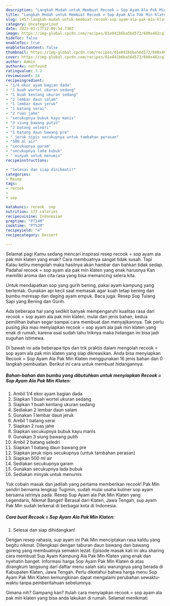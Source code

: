 ```yaml
---
description: "Langkah Mudah untuk Membuat Recook = Sop Ayam Ala Pak Min Klaten yang Lezat Sekali, Buat Buka Puasa Enak"
title: "Langkah Mudah untuk Membuat Recook = Sop Ayam Ala Pak Min Klaten yang Lezat Sekali, Buat Buka Puasa Enak"
slug: 1457-langkah-mudah-untuk-membuat-recook-sop-ayam-ala-pak-min-klaten-yang-lezat-sekali-buat-buka-puasa-enak
category: Uncategorized
date: 2023-03-17T12:09:54.730Z
image: https://img-global.cpcdn.com/recipes/01e841b6ba56d572/680x482cq70/recook-sop-ayam-ala-pak-min-klaten-foto-resep-utama.jpg
hideToc: false
enableToc: true
enableTocContent: false
thumbnail: https://img-global.cpcdn.com/recipes/01e841b6ba56d572/680x482cq70/recook-sop-ayam-ala-pak-min-klaten-foto-resep-utama.jpg
cover: https://img-global.cpcdn.com/recipes/01e841b6ba56d572/680x482cq70/recook-sop-ayam-ala-pak-min-klaten-foto-resep-utama.jpg
author: Admin
authorAv: notfound
ratingvalue: 3.2
reviewcount: 24
recipeingredient:
- "1/4 ekor ayam bagian dada"
- "1 buah wortel ukuran sedang"
- "1 buah kentang ukuran sedang"
- "2 lembar daun salam"
- "1 lembar daun jeruk"
- "1 batang serai"
- "2 ruas jahe"
- "secukupnya bubuk kayu manis"
- "3 siung bawang putih"
- "2 batang seledri"
- "1 batang daun bawang pre"
- " jeruk nipis secukupnya untuk tambahan perasan"
- "500 ml air"
- "secukupnya garam"
- "secukupnya lada bubuk"
- " minyak untuk menumis"
recipeinstructions:

- "Selesai dan siap dinikmati!"
categories:
- Resep
tags:
- recook
- 
- sop

katakunci: recook  sop 
nutrition: 173 calories
recipecuisine: Indonesian
preptime: "PT14M"
cooktime: "PT52M"
recipeyield: "4"
recipecategory: Dessert

---
```



Selamat pagi Kamu sedang mencari inspirasi resep recook = sop ayam ala pak min klaten yang enak? Cara membuatnya sangat tidak susah. Tapi Kalau keliru mengolah maka hasilnya akan hambar dan bahkan tidak sedap. Padahal recook = sop ayam ala pak min klaten yang enak harusnya Kan memiliki aroma dan cita rasa yang bisa memancing selera kita.


Untuk mendapatkan sop yang gurih bening, pakai ayam kampung yang berlemak. Gunakan api kecil saat memasak agar kuah tetap bening dan bumbu meresap dan daging ayam empuk. Baca juga: Resep Sop Tulang Sapi yang Bening dan Gurih.

Ada beberapa hal yang sedikit banyak mempengaruhi kualitas rasa dari recook = sop ayam ala pak min klaten, mulai dari jenis bahan, kedua pemilihan bahan segar sampai cara membuat dan menyajikannya. Tak perlu pusing jika mau menyiapkan recook = sop ayam ala pak min klaten yang enak di rumah, karena asal sudah tahu triknya maka hidangan ini bisa jadi suguhan istimewa.


Di bawah ini ada beberapa tips dan trik praktis dalam mengolah recook = sop ayam ala pak min klaten yang siap dikreasikan. Anda bisa menyiapkan Recook = Sop Ayam Ala Pak Min Klaten menggunakan 16 jenis bahan dan 0 langkah pembuatan. Berikut ini cara untuk membuat hidangannya.

<!--inarticleads1-->

##### Bahan-bahan dan bumbu yang dibutuhkan untuk menyiapkan Recook = Sop Ayam Ala Pak Min Klaten:

1. Ambil 1/4 ekor ayam bagian dada
1. Siapkan 1 buah wortel ukuran sedang
1. Siapkan 1 buah kentang ukuran sedang
1. Sediakan 2 lembar daun salam
1. Gunakan 1 lembar daun jeruk
1. Ambil 1 batang serai
1. Siapkan 2 ruas jahe
1. Siapkan secukupnya bubuk kayu manis
1. Gunakan 3 siung bawang putih
1. Ambil 2 batang seledri
1. Siapkan 1 batang daun bawang pre
1. Siapkan  jeruk nipis secukupnya (untuk tambahan perasan)
1. Siapkan 500 ml air
1. Sediakan secukupnya garam
1. Gunakan secukupnya lada bubuk
1. Sediakan  minyak untuk menumis


Yuk cobain masak dan jadilah yang pertama memberikan recook! Pak Min sendiri bernama lengkap Tugimin, sudah mulai usaha kuliner sop ayam bersama istrinya pada. Resep Sup Ayam ala Pak Min Klaten yang Legendaris, Nikmat Banget! Berasal dari Klaten, Jawa Tengah, sup ayam Pak Min sudah terkenal di berbagai kota di Indonesia. 

<!--inarticleads2-->

##### Cara buat Recook = Sop Ayam Ala Pak Min Klaten:


1. Selesai dan siap dihidangkan!

Dengan resep rahasia, sup ayam ini Pak Min menciptakan rasa kaldu yang begitu nikmat. Dilengkapi dengan taburan daun bawang dan bawang goreng yang membuatnya semakin lezat. Episode masak kali ini aku sharing cara membuat Sup Ayam Kampung Ala Pak Min Klaten yang enak dan nyehatin banget. Informasi harga Sop Ayam Pak Min Klaten di atas dirangkum langsung dari daftar menu salah satu warungnya yang berada di Kabupaten Klaten, Jawa Tengah. Perlu diketahui bahwa harga menu Sop Ayam Pak Min Klaten kemungkinan dapat mengalami perubahan sewaktu-waktu tanpa pemberitahuan sebelumnya. 

Gimana nih? Gampang kan? Itulah cara menyiapkan recook = sop ayam ala pak min klaten yang bisa anda lakukan di rumah. Selamat menikmati

